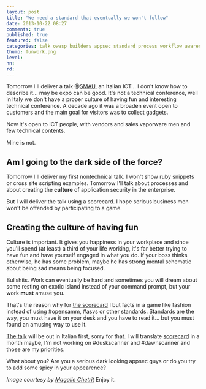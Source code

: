 ```yaml
---
layout: post
title: "We need a standard that eventually we won't follow"
date: 2013-10-22 08:27
comments: true
published: true
featured: false
categories: talk owasp builders appsec standard process workflow awareness conference
thumb: funwork.png
level:
hn: 
rd: 
---
```


Tomorrow I'll deliver a talk @[SMAU](http://www.smau.it), an Italian ICT... I
don't know how to describe it... may be expo can be good. It's not a technical
conference, well in Italy we don't have a proper culture of having fun and
interesting technical conference. A decade ago it was a broaden event open to
customers and the main goal for visitors was to collect gadgets.

Now it's open to ICT people, with vendors and sales vaporware men and few
technical contents. 

Mine is not.
<!-- more -->

## Am I going to the dark side of the force?

Tomorrow I'll deliver my first nontechnical talk. I won't show ruby snippets or
cross site scripting examples. 
Tomorrow I'll talk about processes and about creating the **culture** of
application security in the enterprise.

But I will deliver the talk using a scorecard. I hope serious business men
won't be offended by participating to a game.

## Creating the culture of having fun

Culture is important. It gives you happiness in your workplace and since you'll
spend (at least) a third of your life working, it's far better trying to have
fun and have yourself engaged in what you do.
If your boss thinks otherwise, he has some problem, maybe he has strong mental
schematic about being sad means being focused.

Bullshits. Work can eventually be hard and sometimes you will dream about some
resting on exotic island instead of your command prompt, but your work **must**
amuse you. 

That's the reason why for [the scorecard](http://scorecard.armoredcode.com) I
but facts in a game like fashion instead of using #opensamm, #asvs or other
standards. Standards are the way, you must have it on your desk and you have to
read it... but you must found an amusing way to use it.

[The talk](http://www.smau.it/milano13/schedules/io-faccio-lapplication-security-e-tu/)
will be out in Italian first, sorry for that. I will translate
[scorecard](http://scorecard.armoredcode.com) in a month maybe, I'm not working
on #duskscanner and #dawnscanner and those are my priorities.

What about you? Are you a serious dark looking appsec guys or do you try to add
some spicy in your appearence?

_Image courtesy by [Magalie Chetrit](http://www.flickr.com/photos/magaliec1978/)_
Enjoy it.
